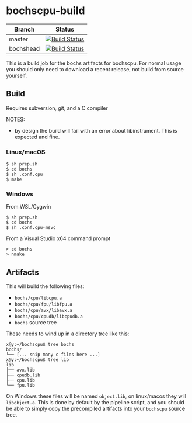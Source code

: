 # bochscpu-build

|Branch|Status|
|------|------|
|master|[![Build Status](https://dev.azure.com/yrp604/bochscpu-build/_apis/build/status/yrp604.bochscpu-build?branchName=master)](https://dev.azure.com/yrp604/bochscpu-build/_build/latest?definitionId=2&branchName=master)|
|bochshead|[![Build Status](https://dev.azure.com/yrp604/bochscpu-build/_apis/build/status/yrp604.bochscpu-build?branchName=bochshead)](https://dev.azure.com/yrp604/bochscpu-build/_build/latest?definitionId=2&branchName=bochshead)|


This is a build job for the bochs artifacts for bochscpu. For normal usage you
should only need to download a recent release, not build from source yourself.

## Build

Requires subversion, git, and a C compiler

NOTES:
- by design the build will fail with an error about libinstrument. This is
expected and fine.

### Linux/macOS

```
$ sh prep.sh
$ cd bochs
$ sh .conf.cpu
$ make
```

### Windows

From WSL/Cygwin

```
$ sh prep.sh
$ cd bochs
$ sh .conf.cpu-msvc
```

From a Visual Studio x64 command prompt
```
> cd bochs
> nmake
```

## Artifacts

This will build the following files:
- `bochs/cpu/libcpu.a`
- `bochs/cpu/fpu/libfpu.a`
- `bochs/cpu/avx/libavx.a`
- `bochs/cpu/cpudb/libcpudb.a`
- `bochs` source tree

These needs to wind up in a directory tree like this:
```
x@y:~/bochscpu$ tree bochs
bochs/
└── [... snip many c files here ...]
x@y:~/bochscpu$ tree lib
lib
├── avx.lib
├── cpudb.lib
├── cpu.lib
└── fpu.lib
```

On Windows these files will be named `object.lib`, on linux/macos they will
`libobject.a`. This is done by default by the pipeline script, and you should
be able to simply copy the precompiled artifacts into your `bochscpu` source
tree.
